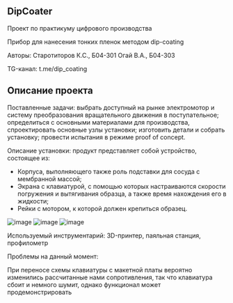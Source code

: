  DipCoater
------
Проект по практикуму цифрового производства

Прибор для нанесения тонких пленок методом dip-coating

Авторы:
	Старотиторов К.С., Б04-301
	Огай В.А., Б04-303

TG-канал: t.me/dip_coating

## Описание проекта

Поставленные задачи: 
выбрать доступный на рынке электромотор и систему преобразования вращательного движения в поступательное; определиться с основными материалами для производства, спроектировать основные узлы установки; изготовить детали и собрать установку; провести испытания в режиме proof of concept.

Описание установки:
продукт представляет собой устройство, состоящее из:

-	Корпуса, выполняющего также роль подставки для сосуда с мембранной массой;
-	Экрана с клавиатурой, с помощью которых настраиваются скорости погружения и вытягивания образца, а также время нахождения его в жидкости;
-	Рейки с мотором, к которой должен крепиться образец.

![image](https://github.com/user-attachments/assets/2ae69147-c2b9-491e-9feb-1a703913aac4)
![image](https://github.com/user-attachments/assets/c751cc17-668b-4c3a-b2e2-364ac4077a32)
![image](https://github.com/user-attachments/assets/4b2f5125-f162-4d50-9d66-f159b16db4e2)

Используемый инструментарий:
3D-принтер, паяльная станция, профилометр 

Проблемы на данный момент:

При переносе схемы клавиатуры с макетной платы вероятно изменились рассчитанные нами сопротивления, так что клавиатура сбоит и немного шумит, однако функционал может продемонстрировать
